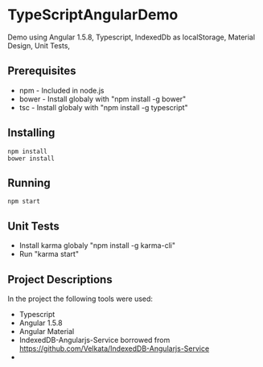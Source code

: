 # TypeScriptAngularDemo
Demo using Angular 1.5.8, Typescript, IndexedDb as localStorage, Material Design, Unit Tests, 

## Prerequisites

* npm - Included in node.js
* bower - Install globaly with "npm install -g bower"
* tsc  - Install globaly with "npm install -g typescript"


## Installing

    npm install
    bower install


## Running

    npm start

## Unit Tests

* Install karma globaly "npm install -g karma-cli"
* Run "karma start"

## Project Descriptions

In the project the following tools were used:

* Typescript
* Angular 1.5.8
* Angular Material
* IndexedDB-Angularjs-Service borrowed from https://github.com/Velkata/IndexedDB-Angularjs-Service
* 
